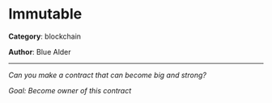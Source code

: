 Immutable
============

**Category**: blockchain

**Author**: Blue Alder

---

_Can you make a contract that can become big and strong?_

_Goal: Become owner of this contract_